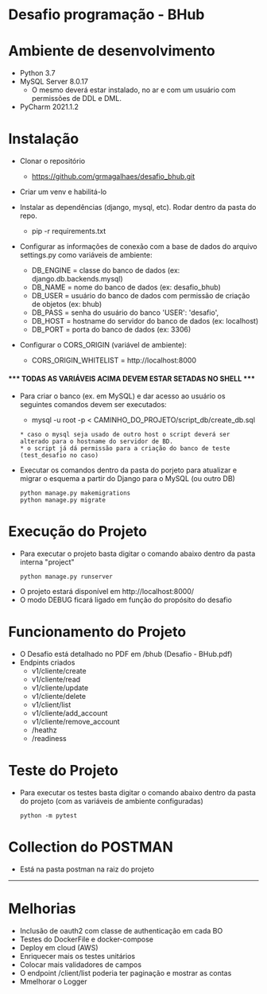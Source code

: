 # Desafio programação - BHub

# Ambiente de desenvolvimento
* Python 3.7
* MySQL Server 8.0.17 
  * O mesmo deverá estar instalado, no ar e com um usuário com permissões de DDL e DML.
* PyCharm 2021.1.2

# Instalação
* Clonar o repositório 
  * https://github.com/grmagalhaes/desafio_bhub.git
* Criar um venv e habilitá-lo
* Instalar as dependências (django, mysql, etc). Rodar dentro da pasta do repo.
    * pip -r requirements.txt
* Configurar as informações de conexão com a base de dados do arquivo settings.py como variáveis de ambiente:  
    * DB_ENGINE = classe do banco de dados (ex: django.db.backends.mysql)
    * DB_NAME = nome do banco de dados (ex: desafio_bhub)
    * DB_USER = usuário do banco de dados com permissão de criação de objetos (ex: bhub)
    * DB_PASS = senha do usuário do banco  'USER': 'desafio',
    * DB_HOST = hostname do servidor do banco de dados (ex: localhost)
    * DB_PORT = porta do banco de dados (ex: 3306)

* Configurar o CORS_ORIGIN (variável de ambiente):
    * CORS_ORIGIN_WHITELIST = http://localhost:8000

#### *** TODAS AS VARIÁVEIS ACIMA DEVEM ESTAR SETADAS NO SHELL *** 
  
* Para criar o banco (ex. em MySQL) e dar acesso ao usuário os seguintes comandos devem ser executados:
    *  mysql -u root -p < CAMINHO_DO_PROJETO/script_db/create_db.sql
    ```
    * caso o mysql seja usado de outro host o script deverá ser alterado para o hostname do servidor de BD.
    * o script já dá permissão para a criação do banco de teste (test_desafio no caso)
    ```
    
* Executar os comandos dentro da pasta do porjeto para atualizar e migrar o esquema a partir do Django para o MySQL (ou outro DB)
    ```
    python manage.py makemigrations
    python manage.py migrate
    ```

# Execução do Projeto
* Para executar o projeto basta digitar o comando abaixo dentro da pasta interna "project"
    ```
    python manage.py runserver
    ```
* O projeto estará disponível em http://localhost:8000/
* O modo DEBUG ficará ligado em função do propósito do desafio

# Funcionamento do Projeto
* O Desafio está detalhado no PDF em /bhub (Desafio - BHub.pdf)  
* Endpints criados
  * v1/cliente/create
  * v1/cliente/read
  * v1/cliente/update
  * v1/cliente/delete
  * v1/client/list
  * v1/cliente/add_account
  * v1/cliente/remove_account
  * /heathz
  * /readiness
   

# Teste do Projeto
* Para executar os testes basta digitar o comando abaixo dentro da pasta do projeto (com as variáveis de ambiente configuradas)
    ```
    python -m pytest
    ```
  
# Collection do POSTMAN
* Está na pasta postman na raiz do projeto
---

# Melhorias

* Inclusão de oauth2 com classe de authenticação em cada BO
* Testes do DockerFile e docker-compose
* Deploy em cloud (AWS)
* Enriquecer mais os testes unitários
* Colocar mais validadores de campos
* O endpoint /client/list poderia ter paginação e mostrar as contas
* Mmelhorar o Logger



